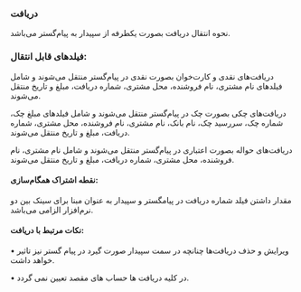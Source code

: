 ### دریافت

نحوه انتقال دریافت بصورت یکطرفه از سپیدار به پیام‌گستر می‌باشد.

### فیلدهای قابل انتقال:

دریافت‌های نقدی و کارت‌خوان بصورت نقدی در پیام‌گستر منتقل می‌شوند و شامل فیلدهای نام مشتری، نام فروشنده، محل مشتری، شماره دریافت، مبلغ و تاریخ منتقل می‌شوند.

دریافت‌های چکی بصورت چک در پیام‌گستر منتقل می‌شوند و شامل فیلدهای مبلغ چک، شماره چک، سررسید چک، نام بانک، نام مشتری، نام فروشنده، محل مشتری، شماره دریافت، مبلغ و تاریخ منتقل می‌شوند.

دریافت‌های حواله بصورت اعتباری در پیام‌گستر منتقل می‌شوند و شامل نام مشتری، نام فروشنده، محل مشتری، شماره دریافت، مبلغ و تاریخ منتقل می‌شوند.

#### نقطه اشتراک همگام‌سازی:

مقدار داشتن فیلد شماره دریافت در پیامگستر و سپیدار به عنوان مبنا برای سینک بین دو نرم‌افزار الزامی می‌باشد.

#### نکات مرتبط با دریافت:

•	ویرایش و حذف دریافت‌ها چنانچه در سمت سپیدار صورت گیرد در پیام گستر نیز تاثیر خواهد داشت.

•	در کلیه دریافت ها حساب های مقصد تعیین نمی گردد.
